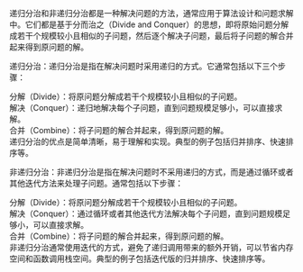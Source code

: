 递归分治和非递归分治都是一种解决问题的方法，通常应用于算法设计和问题求解中。它们都是基于分而治之（Divide and Conquer）的思想，即将原始问题分解成若干个规模较小且相似的子问题，然后逐个解决子问题，最后将子问题的解合并起来得到原问题的解。

递归分治：递归分治是指在解决问题时采用递归的方式。它通常包括以下三个步骤：    
 
分解（Divide）：将原问题分解成若干个规模较小且相似的子问题。    
解决（Conquer）：递归地解决每个子问题，直到问题规模足够小，可以直接求解。   
合并（Combine）：将子问题的解合并起来，得到原问题的解。   
递归分治的优点是简单清晰，易于理解和实现。典型的例子包括归并排序、快速排序等。    

非递归分治：非递归分治是指在解决问题时不采用递归的方式，而是通过循环或者其他迭代方法来处理子问题。通常包括以下步骤：    

分解（Divide）：将原问题分解成若干个规模较小且相似的子问题。    
解决（Conquer）：通过循环或者其他迭代方法解决每个子问题，直到问题规模足够小，可以直接求解。    
合并（Combine）：将子问题的解合并起来，得到原问题的解。    
非递归分治通常使用迭代的方式，避免了递归调用带来的额外开销，可以节省内存空间和函数调用栈空间。典型的例子包括迭代版的归并排序、快速排序等。    
 
